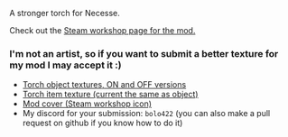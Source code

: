 A stronger torch for Necesse.

Check out the [Steam workshop page for the mod.](https://steamcommunity.com/sharedfiles/filedetails/?id=3311404008)

### I'm not an artist, so if you want to submit a better texture for my mod I may accept it :)
- [Torch object textures, ON and OFF versions](https://github.com/bolo422/necesse-mod-better-torch/tree/main/src/main/resources/objects)
- [Torch item texture (current the same as object)](https://github.com/bolo422/necesse-mod-better-torch/blob/main/src/main/resources/items/bettertorch.png)
- [Mod cover (Steam workshop icon)](https://github.com/bolo422/necesse-mod-better-torch/blob/main/src/main/resources/preview.png)
- My discord for your submission: `bolo422` (you can also make a pull request on github if you know how to do it)
